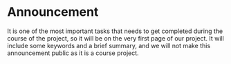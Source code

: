 # Announcement
It is one of the most important tasks that needs to get completed during the course of the project, so it will be on the very first page of our project. It will include some keywords and a brief summary, and we will not make this announcement public as it is a course project. 
